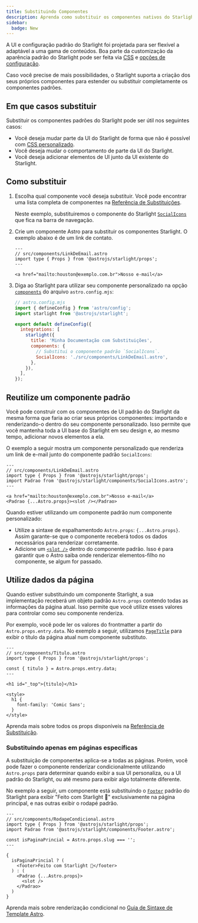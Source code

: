 ```yaml
---
title: Substituindo Componentes
description: Aprenda como substituir os componentes nativos do Starlight para adicionar elementos personalizados a UI do seu site de documentação.
sidebar:
  badge: New
---
```


<!---
TODO: Check all links and html anchors
-->

A UI e configuração padrão do Starlight foi projetada para ser flexível a adaptável a uma gama de conteúdos. Boa parte da customização da aparência padrão do Starlight pode ser feita via [CSS](/pt-br/guides/css-and-tailwind/) e [opções de configuração](/pt-br/guides/customization/).

Caso você precise de mais possibilidades, o Starlight suporta a criação dos seus próprios componentes para estender ou substituir completamente os componentes padrões.

## Em que casos substituir

Substituir os componentes padrões do Starlight pode ser útil nos seguintes casos:

- Você deseja mudar parte da UI do Starlight de forma que não é possível com [CSS personalizado](/pt-br/guides/css-and-tailwind/).
- Você deseja mudar o comportamento de parte da UI do Starlight.
- Você deseja adicionar elementos de UI junto da UI existente do Starlight.

## Como substituir

1. Escolha qual componente você deseja substituir.
   Você pode encontrar uma lista completa de componentes na [Referência de Substituições](/pt-br/reference/overrides/).

   Neste exemplo, substituiremos o componente do Starlight [`SocialIcons`](/pt-br/reference/overrides/#socialicons) que fica na barra de navegação.

2. Crie um componente Astro para substituir os componentes Starlight.
   O exemplo abaixo é de um link de contato.

   ```astro
   ---
   // src/components/LinkDeEmail.astro
   import type { Props } from '@astrojs/starlight/props';
   ---

   <a href="mailto:houston@exemplo.com.br">Nosso e-mail</a>
   ```

3. Diga ao Starlight para utilizar seu componente personalizado na opção [`components`](/pt-br/reference/configuration/#components) do arquivo `astro.config.mjs`:

   ```js {9-12}
   // astro.config.mjs
   import { defineConfig } from 'astro/config';
   import starlight from '@astrojs/starlight';

   export default defineConfig({
     integrations: [
       starlight({
         title: 'Minha Documentação com Substituições',
         components: {
           // Substitui o componente padrão `SocialIcons`.
           SocialIcons: './src/components/LinkDeEmail.astro',
         },
       }),
     ],
   });
   ```

## Reutilize um componente padrão

Você pode construir com os componentes de UI padrão do Starlight da mesma forma que faria ao criar seus próprios componentes: importando e renderizando-o dentro do seu componente personalizado. Isso permite que você mantenha toda a UI base do Starlight em seu design e, ao mesmo tempo, adicionar novos elementos a ela.

O exemplo a seguir mostra um componente personalizado que renderiza um link de e-mail junto do componente padrão `SocialIcons`:

```astro {4,8}
---
// src/components/LinkDeEmail.astro
import type { Props } from '@astrojs/starlight/props';
import Padrao from '@astrojs/starlight/components/SocialIcons.astro';
---

<a href="mailto:houston@exemplo.com.br">Nosso e-mail</a>
<Padrao {...Astro.props}><slot /></Padrao>
```

Quando estiver utilizando um componente padrão num componente personalizado:

- Utilize a sintaxe de espalhamentodo `Astro.props`: `{...Astro.props}`. Assim garante-se que o componente receberá todos os dados necessários para renderizar corretamente.
- Adicione um [`<slot />`](https://docs.astro.build/pt-br/core-concepts/astro-components/#slots) dentro do componente padrão. Isso é para garantir que o Astro saiba onde renderizar elementos-filho no componente, se algum for passado.

## Utilize dados da página

Quando estiver substituindo um componente Starlight, a sua implementação receberá um objeto padrão `Astro.props` contendo todas as informações da página atual.
Isso permite que você utilize esses valores para controlar como seu componente renderiza.

Por exemplo, você pode ler os valores do frontmatter a partir do `Astro.props.entry.data`. No exemplo a seguir, utilizamos [`PageTitle`](/pt-br/reference/overrides/#pagetitle) para exibir o título da página atual num componente substituto.

```astro {5} "{title}"
---
// src/components/Titulo.astro
import type { Props } from '@astrojs/starlight/props';

const { titulo } = Astro.props.entry.data;
---

<h1 id="_top">{titulo}</h1>

<style>
  h1 {
    font-family: 'Comic Sans';
  }
</style>
```

Aprenda mais sobre todos os props disponíveis na [Referência de Substituição](/pt-br/reference/overrides/#props-de-componentes).

### Substituindo apenas em páginas específicas

A substituição de componentes aplica-se a todas as páginas. Porém, você pode fazer o componente
renderizar condicionalmente utilizando `Astro.props` para determinar quando exibir a sua UI personaliza, ou a UI padrão do Starlight, ou até mesmo para exibir algo totalmente diferente.

No exemplo a seguir, um componente está substituindo o [`Footer`](/pt-br/reference/overrides/#footer) padrão do Starlight para exibir "Feito com Starlight 🌟" exclusivamente na página principal, e nas outras exibir o rodapé padrão.

```astro
---
// src/components/RodapeCondicional.astro
import type { Props } from '@astrojs/starlight/props';
import Padrao from '@astrojs/starlight/components/Footer.astro';

const isPaginaPrincial = Astro.props.slug === '';
---

{
  isPaginaPrincial ? (
    <footer>Feito com Starlight 🌟</footer>
  ) : (
    <Padrao {...Astro.props}>
      <slot />
    </Padrao>
  )
}
```

Aprenda mais sobre renderização condicional no [Guia de Sintaxe de Template Astro](https://docs.astro.build/pt-br/core-concepts/astro-syntax/#html-din%C3%A2mico).
